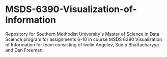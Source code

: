# MSDS-6390-Visualization-of-Information
Repository for Southern Methodist University's Master of Science in Data Science program for assignments 6-10 in course MSDS 6390 Visualization of Information for team consisting of Ivelin Angelov, Sudip Bhattacharyya and Dan Freeman.
